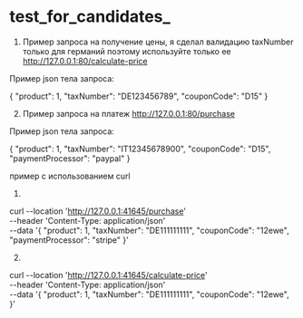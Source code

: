 # test_for_candidates_

1) Пример запроса на получение цены, я сделал валидацию taxNumber только для германий поэтому используйте только ее
http://127.0.0.1:80/calculate-price

Пример json тела запроса:

{
    "product": 1,
    "taxNumber": "DE123456789",
    "couponCode": "D15"
}


2) Пример запроса на платеж
http://127.0.0.1:80/purchase

Пример json тела запроса:

{
    "product": 1,
    "taxNumber": "IT12345678900",
    "couponCode": "D15",
    "paymentProcessor": "paypal"
}

пример с использованием curl

1)

curl --location 'http://127.0.0.1:41645/purchase' \
--header 'Content-Type: application/json' \
--data '{
    "product": 1,
    "taxNumber": "DE111111111",
    "couponCode": "12ewe",
    "paymentProcessor": "stripe"
}'

2) 


curl --location 'http://127.0.0.1:41645/calculate-price' \
--header 'Content-Type: application/json' \
--data '{
    "product": 1,
    "taxNumber": "DE111111111",
    "couponCode": "12ewe",
}'
